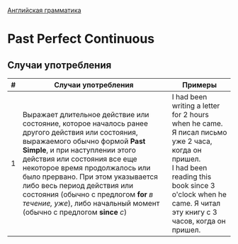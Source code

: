 [Английская грамматика](../README_EN_GRAMMAR.md)

# Past Perfect Continuous

## Случаи употребления

|#|Случаи употребления|Примеры|
|-|-|-|
|1|Выражает длительное действие или состояние, которое началось ранее другого действия или состояния, выражаемого обычно формой **Past Simple**, и при наступлении этого действия или состояния все еще некоторое время продолжалось или было прервано. При этом указывается либо весь период действия или состояния (обычно с предлогом **for** *в течение, уже*), либо начальный момент (обычно с предлогом **since** *с*)|I had been writing a letter for 2 hours when he came. Я писал письмо уже 2 часа, когда он пришел.<br>I had been reading this book since 3 o'clock when he came. Я читал эту книгу с 3 часов, когда он пришел.|